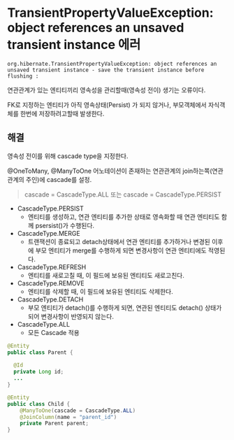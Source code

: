 

# TransientPropertyValueException: object references an unsaved transient instance 에러



```
org.hibernate.TransientPropertyValueException: object references an unsaved transient instance - save the transient instance before flushing : 
```



연관관계가 있는 엔티티끼리 영속성을 관리할때(영속성 전이) 생기는 오류이다.

FK로 지정하는 엔티티가 아직 영속상태(Persist) 가 되지 않거나,  부모객체에서 자식객체를 한번에 저장하려고할때 발생한다.



## 해결

영속성 전이를 위해 cascade type을 지정한다.   


@OneToMany, @ManyToOne 어노테이션이 존재하는 연관관계의  join하는쪽(연관관계의 주인)에 cascade를 설정.

> cascade = CascadeType.ALL 또는 cascade = CascadeType.PERSIST 

- CascadeType.PERSIST
  - 엔티티를 생성하고, 연관 엔티티를 추가한 상태로 영속화할 때 연관 엔티티도 함께 psersist()가 수행된다.
- CascadeType.MERGE
  - 트랜잭션이 종료되고 detach상태에서 연관 엔티티를 추가하거나 변경된 이후에 부모 엔티티가 merge를 수행하게 되면 변경사항이 연관 엔티티에도 적영된다.
- CascadeType.REFRESH
  - 엔티티를 새로고칠 때, 이 필드에 보유된 엔티티도 새로고친다.
- CascadeType.REMOVE
  - 엔티티를 삭제할 때, 이 필드에 보유된 엔티티도 삭제한다.
- CascadeType.DETACH
  - 부모 엔티티가 detach()를 수행하게 되면, 연관된 엔티티도 detach() 상태가 되어 변경사항이 반영되지 않는다.
- CascadeType.ALL
  - 모든 Cascade 적용



```java
@Entity
public class Parent {
  
  @Id
  private Long id; 
  ...
}

@Entity
public class Child {
    @ManyToOne(cascade = CascadeType.ALL)
    @JoinColumn(name = "parent_id")
    private Parent parent;
}
```

